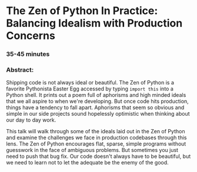 # The Zen of Python In Practice: Balancing Idealism with Production Concerns

### 35-45 minutes

### Abstract:

Shipping code is not always ideal or beautiful. The Zen of Python is a favorite Pythonista Easter Egg accessed by typing `import this` into a Python shell. It prints out a poem full of aphorisms and high minded ideals that we all aspire to when we're developing. But once code hits production, things have a tendency to fall apart. Aphorisms that seem so obvious and simple in our side projects sound hopelessly optimistic when thinking about our day to day work.

This talk will walk through some of the ideals laid out in the Zen of Python and examine the challenges we face in production codebases through this lens. The Zen of Python encourages flat, sparse, simple programs without guesswork in the face of ambiguous problems. But sometimes you just need to push that bug fix. Our code doesn't always have to be beautiful, but we need to learn not to let the adequate be the enemy of the good.
